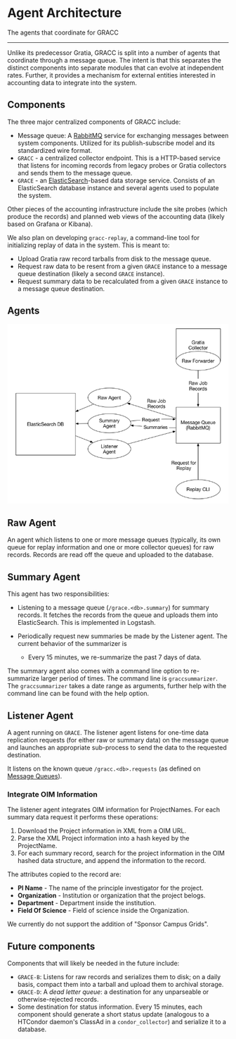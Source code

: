 # Agent Architecture

The agents that coordinate for GRACC

---

Unlike its predecessor Gratia, GRACC is split into a number of agents that coordinate through a message queue.  The intent is that this separates the distinct components into separate modules that can evolve at independent rates.  Further, it provides a mechanism for external entities interested in accounting data to integrate into the system.

Components
----------

The three major centralized components of GRACC include:

* Message queue: A [RabbitMQ](https://www.rabbitmq.com/) service for exchanging messages between system components.  Utilized for its publish-subscribe model and its standardized wire format.
* `GRACC` - a centralized collector endpoint.  This is a HTTP-based service that listens for incoming records from legacy probes or  Gratia collectors and sends them to the message queue.
* `GRACE` - an [ElasticSearch](https://www.elastic.co/)-based data storage service.  Consists of an ElasticSearch database instance and several agents used to populate the system.

Other pieces of the accounting infrastructure include the site probes (which produce the records) and planned web views of the accounting data (likely based on Grafana or Kibana).

We also plan on developing `gracc-replay`, a command-line tool for initializing replay of data in the system.  This is meant to:

* Upload Gratia raw record tarballs from disk to the message queue.
* Request raw data to be resent from a given `GRACE` instance to a message queue destination (likely a second `GRACE` instance).
* Request summary data to be recalculated from a given `GRACE` instance to a message queue destination.

Agents
------

![GRACC Agent Overview](../images/AgentOverview.png)

## Raw Agent

An agent which listens to one or more message queues (typically, its own queue for replay information and one or more collector queues) for raw records.  Records are read off the queue and uploaded to the database.

## Summary Agent

This agent has two responsibilities:

   * Listening to a message queue (`/grace.<db>.summary`) for summary records.  It fetches the records from the queue and uploads them into ElasticSearch.  This is implemented in Logstash.
   * Periodically request new summaries be made by the Listener agent.  The current behavior of the summarizer is

      * Every 15 minutes, we re-summarize the past 7 days of data.

The summary agent also comes with a command line option to re-summarize larger period of times.  The command line is `graccsummarizer`.  The `graccsummarizer` takes a date range as arguments, further help with the command line can be found with the help option.

## Listener Agent

A agent running on `GRACE`.  The listener agent listens for one-time data replication requests (for either raw or summary data) on the message queue and launches an appropriate sub-process to send the data to the requested destination.

It listens on the known queue `/gracc.<db>.requests` (as defined on [Message Queues](message-queues.md)).  

### Integrate OIM Information

The listener agent integrates OIM information for ProjectNames.  For each summary data request it performs these operations:

1. Download the Project information in XML from a OIM URL.
2. Parse the XML Project information into a hash keyed by the ProjectName.
3. For each summary record, search for the project information in the OIM hashed data structure, and append the information to the record.

The attributes copied to the record are:

* **PI Name** - The name of the principle investigator for the project.
* **Organization** - Institution or organization that the project belogs.
* **Department** - Department inside the institution.
* **Field Of Science** - Field of science inside the Organization.

We currently do not support the addition of "Sponsor Campus Grids".

Future components
-----------------

Components that will likely be needed in the future include:

* `GRACE-B`: Listens for raw records and serializes them to disk; on a daily basis, compact them into a tarball and upload them to archival storage.
* `GRACE-D`: A _dead letter queue_: a destination for any unparseable or otherwise-rejected records.
* Some destination for status information.  Every 15 minutes, each component should generate a short status update (analogous to a HTCondor daemon's ClassAd in a `condor_collector`) and serialize it to a database.

